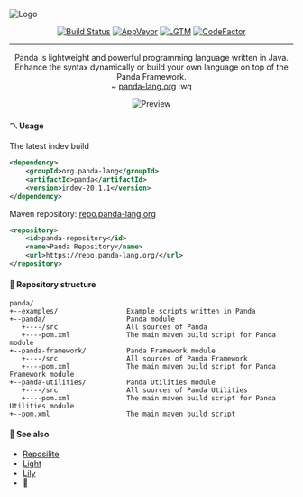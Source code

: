 ![Logo](https://panda-lang.org/github/v1/logo-1.png)

<!--suppress ALL -->
<p align="center">
   <a href="https://travis-ci.org/panda-lang/panda"><img src="https://travis-ci.org/panda-lang/panda.svg?branch=master" alt="Build Status"></a>
   <a href="https://ci.appveyor.com/project/panda-lang/panda/branch/master"><img src="https://ci.appveyor.com/api/projects/status/whatvc77sgtjb1ip/branch/master?svg=true" alt="AppVeyor"></a>
   <a href="https://lgtm.com/projects/g/panda-lang/panda/context:java"><img src="https://img.shields.io/lgtm/grade/java/g/panda-lang/panda.svg?logo=lgtm&logoWidth=18" alt="LGTM"></a>
   <a href="https://www.codefactor.io/repository/github/panda-lang/panda"><img src="https://www.codefactor.io/repository/github/panda-lang/panda/badge" alt="CodeFactor"></a>
   <hr>
   
   <p align="center">
     Panda is lightweight and powerful programming language written in Java.<br>
     Enhance the syntax dynamically or build your own language on top of the Panda Framework.<br>
     ~ <a href="https://panda-lang.org/">panda-lang.org</a> :wq
   </p>
   
   <p align="center">
     <img src="https://panda-lang.org/github/v1/carbon-6.png" alt="Preview">
   </p>
</p>

#### 〽️ Usage
The latest indev build

```xml
<dependency>
    <groupId>org.panda-lang</groupId>
    <artifactId>panda</artifactId>
    <version>indev-20.1.1</version>
</dependency>
```

Maven repository: [repo.panda-lang.org](https://repo.panda-lang.org/)

```xml
<repository>
    <id>panda-repository</id>
    <name>Panda Repository</name>
    <url>https://repo.panda-lang.org/</url>
</repository>
```

#### 📜 Repository structure
```
panda/
+--examples/                 Example scripts written in Panda
+--panda/                    Panda module
   +----/src                 All sources of Panda
   +----pom.xml              The main maven build script for Panda module
+--panda-framework/          Panda Framework module
   +----/src                 All sources of Panda Framework
   +----pom.xml              The main maven build script for Panda Framework module
+--panda-utilities/          Panda Utilities module
   +----/src                 All sources of Panda Utilities
   +----pom.xml              The main maven build script for Panda Utilities module
+--pom.xml                   The main maven build script
```

#### 💞 See also
- [Reposilite](https://github.com/panda-lang/reposilite)
- [Light](https://github.com/panda-lang/light)
- [Lily](https://github.com/panda-lang/lily)
- 🥞
